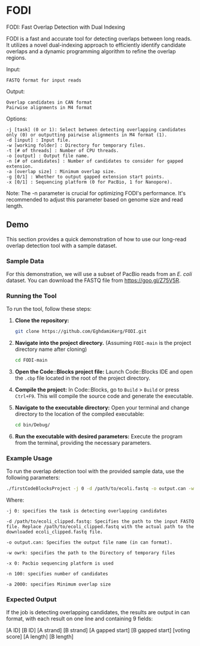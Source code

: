 # FODI
FODI: Fast Overlap Detection with Dual Indexing

FODI is a fast and accurate tool for detecting overlaps between long reads. It utilizes a novel dual-indexing approach to efficiently identify candidate overlaps and a dynamic programming algorithm to refine the overlap regions.

Input:

    FASTQ format for input reads

Output:

    Overlap candidates in CAN format
    Pairwise alignments in M4 format

Options:

    -j [task] (0 or 1): Select between detecting overlapping candidates only (0) or outputting pairwise alignments in M4 format (1).
    -d [input] : Input file.
    -w [working folder] : Directory for temporary files.
    -t [# of threads] : Number of CPU threads.
    -o [output] : Output file name.
    -n [# of candidates] : Number of candidates to consider for gapped extension.
    -a [overlap size] : Minimum overlap size.
    -g [0/1] : Whether to output gapped extension start points.
    -x [0/1] : Sequencing platform (0 for PacBio, 1 for Nanopore).

Note: The -n parameter is crucial for optimizing FODI's performance. It's recommended to adjust this parameter based on genome size and read length.
## Demo

This section provides a quick demonstration of how to use our long-read overlap detection tool with a sample dataset.

### Sample Data

For this demonstration, we will use a subset of PacBio reads from an *E. coli* dataset. You can download the FASTQ file from https://goo.gl/Z75V5R.

### Running the Tool

To run the tool, follow these steps:

1.  **Clone the repository:**
    ```bash
    git clone https://github.com/EghdamiKerg/FODI.git
    ```

2.  **Navigate into the project directory.**
    (Assuming `FODI-main` is the project directory name after cloning)
    ```bash
    cd FODI-main
    ```

3.  **Open the Code::Blocks project file:**
    Launch Code::Blocks IDE and open the `.cbp` file located in the root of the project directory.

4.  **Compile the project:**
    In Code::Blocks, go to `Build` > `Build` or press `Ctrl+F9`. This will compile the source code and generate the executable.

5.  **Navigate to the executable directory:**
    Open your terminal and change directory to the location of the compiled executable:
    ```bash
    cd bin/Debug/
    ```

6.  **Run the executable with desired parameters:**
    Execute the program from the terminal, providing the necessary parameters.

### Example Usage

To run the overlap detection tool with the provided sample data, use the following parameters:

```bash
./firstCodeBlocksProject -j 0 -d /path/to/ecoli.fastq -o output.can -w owrk -x 0 -n 100 -a 2000 -t 8
```

Where:

    -j 0: specifies the task is detecting overlapping candidates

    -d /path/to/ecoli_clipped.fastq: Specifies the path to the input FASTQ file. Replace /path/to/ecoli_clipped.fastq with the actual path to the downloaded ecoli_clipped.fastq file.

    -o output.can: Specifies the output file name (in can format).

    -w owrk: specifies the path to the Directory of temporary files

    -x 0: Pacbio sequencing platform is used

    -n 100: specifies number of candidates

    -a 2000: specifies Minimum overlap size

### Expected Output

If the job is detecting overlapping candidates, the results are output in can format, with each result on one line and containing 9 fields:

[A ID] [B ID] [A strand] [B strand] [A gapped start] [B gapped start] [voting score] [A length] [B length]

